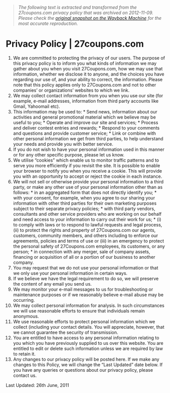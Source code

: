 > *The following text is extracted and transformed from the 27coupons.com privacy policy that was archived on 2012-11-09. Please check the [original snapshot on the Wayback Machine](https://web.archive.org/web/20121109190135id_/http%3A//www.27coupons.com/privacy-policy) for the most accurate reproduction.*

# Privacy Policy | 27coupons.com

  1. We are committed to protecting the privacy of our users. The purpose of this privacy policy is to inform you what kinds of information we may gather about you when you visit 27Coupons.com, how we may use that information, whether we disclose it to anyone, and the choices you have regarding our use of, and your ability to correct, the information. Please note that this policy applies only to 27Coupons.com and not to other companies’ or organizations’ websites to which we link.
  2. We may collect contact information from you when you use our site (for example, e-mail addresses, information from third party accounts like Gmail, Yahoomail etc).
  3. This information may be used to: 
    * Send news, information about our activities and general promotional material which we believe may be useful to you;
    * Operate and improve our site and services;
    * Process and deliver contest entries and rewards;
    * Respond to your comments and questions and provide customer service;
    * Link or combine with other personal information we get from third parties, to help understand your needs and provide you with better service.
  4. If you do not wish to have your personal information used in this manner or for any other specific purpose, please let us know.
  5. We utilise “cookies” which enable us to monitor traffic patterns and to serve you more efficiently if you revisit the site. It is possible to enable your browser to notify you when you receive a cookie. This will provide you with an opportunity to accept or reject the cookie in each instance.
  6. We will not sell or otherwise provide your personal information to a third party, or make any other use of your personal information other than as follows: 
    * in an aggregated form that does not directly identify you;
    * with your consent, for example, when you agree to our sharing your information with other third parties for their own marketing purposes subject to their separate privacy policies;
    * with third party vendors, consultants and other service providers who are working on our behalf and need access to your information to carry out their work for us;
    * (i) to comply with laws or to respond to lawful requests and legal process, (ii) to protect the rights and property of 27Coupons.com our agents, customers, community members, and others including to enforce our agreements, policies and terms of use or (iii) in an emergency to protect the personal safety of 27Coupons.com employees, its customers, or any person;
    * in connection with any merger, sale of company assets, financing or acquisition of all or a portion of our business to another company.
  7. You may request that we do not use your personal information or that we only use your personal information in certain ways.
  8. If we believe we have the legal requirement to do so, we will preserve the content of any email you send us.
  9. We may monitor your e-mail messages to us for troubleshooting or maintenance purposes or if we reasonably believe e-mail abuse may be occurring.
  10. We may collect personal information for analysis. In such circumstances we will use reasonable efforts to ensure that individuals remain anonymous.
  11. We use reasonable efforts to protect personal information which we collect (including your contact details. You will appreciate, however, that we cannot guarantee the security of transmission.
  12. You are entitled to have access to any personal information relating to you which you have previously supplied to us over this website. You are entitled to edit or delete such information unless we are required by law to retain it.
  13. Any changes to our privacy policy will be posted here. If we make any changes to this Policy, we will change the “Last Updated” date below. If you have any queries or questions about our privacy policy, please contact us.



Last Updated: 26th June, 2011
